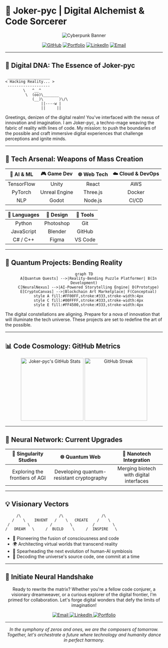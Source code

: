 # 🌌 Joker-pyc | Digital Alchemist & Code Sorcerer

<div align="center">

![Cyberpunk Banner](https://via.placeholder.com/1000x300.png?text=Welcome+to+the+Digital+Frontier)

[![GitHub](https://img.shields.io/badge/GitHub-Follow%20the%20Void-FF00FF?style=for-the-badge&logo=github&logoColor=white)](https://github.com/Joker-pyc)
[![Portfolio](https://img.shields.io/badge/Portfolio-Enter%20the%20Matrix-00FFFF?style=for-the-badge&logo=firefox&logoColor=white)](https://joker-pyc.github.io/Portfolio/)
[![LinkedIn](https://img.shields.io/badge/LinkedIn-Sync%20Neurons-0077B5?style=for-the-badge&logo=linkedin&logoColor=white)](https://www.linkedin.com/in/santosh-maurya-700630215/)
[![Email](https://img.shields.io/badge/Email-Quantum%20Comm-FF4500?style=for-the-badge&logo=gmail&logoColor=white)](mailto:santoshmouriya1234567890@gmail.com)

</div>

---

## 🧬 Digital DNA: The Essence of Joker-pyc

```ascii
 ___________________
< Hacking Reality... >
 -------------------
        \   ^__^
         \  (oo)\_______
            (__)\       )\/\
                ||----w |
                ||     ||
```

Greetings, denizen of the digital realm! You've interfaced with the nexus of innovation and imagination. I am Joker-pyc, a techno-mage weaving the fabric of reality with lines of code. My mission: to push the boundaries of the possible and craft immersive digital experiences that challenge perceptions and ignite minds.

---

## 🔮 Tech Arsenal: Weapons of Mass Creation

<div align="center">

| 🧠 AI & ML | 🎮 Game Dev | 🌐 Web Tech | ☁️ Cloud & DevOps |
|:----------:|:----------:|:----------:|:-----------------:|
| TensorFlow | Unity | React | AWS |
| PyTorch | Unreal Engine | Three.js | Docker |
| NLP | Godot | Node.js | CI/CD |

| 🐍 Languages | 🎨 Design | 🔧 Tools |
|:------------:|:---------:|:--------:|
| Python | Photoshop | Git |
| JavaScript | Blender | GitHub |
| C# / C++ | Figma | VS Code |

</div>

---

## 🚀 Quantum Projects: Bending Reality

<div align="center">

```mermaid
graph TD
    A[Quantum Quests] -->|Reality-Bending Puzzle Platformer| B(In Development)
    C[NeuralNexus] -->|AI-Powered Storytelling Engine| D(Prototype)
    E[CryptoCanvas] -->|Blockchain Art Marketplace| F(Conceptual)
    style A fill:#FF00FF,stroke:#333,stroke-width:4px
    style C fill:#00FFFF,stroke:#333,stroke-width:4px
    style E fill:#FF4500,stroke:#333,stroke-width:4px
```

</div>

The digital constellations are aligning. Prepare for a nova of innovation that will illuminate the tech universe. These projects are set to redefine the art of the possible.

---

## 📊 Code Cosmology: GitHub Metrics

<div align="center">

<img src="https://github-readme-stats.vercel.app/api?username=Joker-pyc&show_icons=true&theme=radical&bg_color=0D1117&title_color=FF00FF&text_color=00FFFF&icon_color=FF4500&border_color=FF00FF" alt="Joker-pyc's GitHub Stats" height="200">

<img src="https://github-readme-streak-stats.herokuapp.com/?user=Joker-pyc&theme=radical&background=0D1117&ring=FF00FF&fire=FF4500&currStreakNum=00FFFF&sideNums=FF00FF&currStreakLabel=00FFFF&sideLabels=00FFFF&dates=FF4500" alt="GitHub Streak" height="200">

</div>

---

## 🌠 Neural Network: Current Upgrades

<div align="center">

| 🧠 Singularity Studies | 🌐 Quantum Web | 🚀 Nanotech Integration |
|:----------------------:|:--------------:|:------------------------:|
| Exploring the frontiers of AGI | Developing quantum-resistant cryptography | Merging biotech with digital interfaces |

</div>

---

## 💡 Visionary Vectors

```ascii
     /\                 /\                 /\
   /    \    INVENT   /    \   CREATE    /    \
 /        \         /        \         /        \
/   DREAM   \     /  BUILD    \     /  INSPIRE   \
```

- 🔬 Pioneering the fusion of consciousness and code
- 🌍 Architecting virtual worlds that transcend reality
- 🚀 Spearheading the next evolution of human-AI symbiosis
- 🧬 Decoding the universe's source code, one commit at a time

---

## 🤖 Initiate Neural Handshake

<div align="center">

Ready to rewrite the matrix? Whether you're a fellow code conjurer, a visionary dreamweaver, or a curious explorer of the digital frontier, I'm primed for collaboration. Let's forge digital wonders that defy the limits of imagination!

<a href="mailto:santoshmouriya1234567890@gmail.com">
  <img src="https://img.shields.io/badge/-Initiate%20Quantum%20Comms-FF00FF?style=for-the-badge&logo=gmail&logoColor=white" alt="Email">
</a>
<a href="https://www.linkedin.com/in/santosh-maurya-700630215/">
  <img src="https://img.shields.io/badge/-Sync%20Neural%20Networks-0077B5?style=for-the-badge&logo=linkedin&logoColor=white" alt="LinkedIn">
</a>
<a href="https://joker-pyc.github.io/Portfolio/">
  <img src="https://img.shields.io/badge/-Enter%20My%20Digital%20Domain-00FFFF?style=for-the-badge&logo=firefox&logoColor=white" alt="Portfolio">
</a>

</div>

---

<div align="center">

*In the symphony of zeros and ones, we are the composers of tomorrow. 
Together, let's orchestrate a future where technology and humanity dance in perfect harmony.*

</div>

